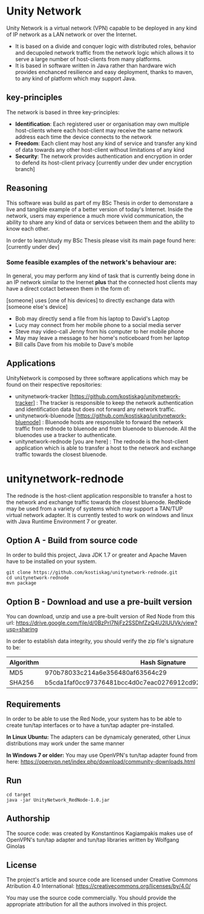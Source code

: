 # Unity Network
Unity Network is a virtual network (VPN) capable to be deployed in any kind of IP network as a LAN network or over the Internet.

* It is based on a divide and conquer logic with distributed roles, behavior and decupoled network traffic from the network logic which allows it to serve a large number of host-clients from many platforms.
* It is based in software written in Java rather than hardware wich provides enchanced resilience and easy deployment, thanks to maven, to any kind of platform which may support Java.

## key-principles
The network is based in three key-principles:

* **Identification**: Each registered user or organisation may own multiple host-clients where each host-client may receive the same network address each time the device connects to the network
* **Freedom**: Each client may host any kind of service and transfer any kind of data towards any other host-client without limitations of any kind
* **Security**: The network provides authentication and encryption in order to defend its host-client privacy 
[currently under dev under encryption branch]

## Reasoning
This software was build as part of my BSc Thesis in order to demonstare a live and tangible example of a better version of today's Internet. Inside the network, users may experience a much more vivid communication, the ability to share any kind of data or services between them and the ability to know each other. 

In order to learn/study my BSc Thesis please visit its main page found here:
[currently under dev]

### Some feasible examples of the network's behaviour are:
In general, you may perform any kind of task that is currently being done in an IP network similar to the Inernet
**plus** that the connected host clients may have a direct cotact between them in the form of:

[someone] uses [one of his devices] to directly exchange data with [someone else's device]
* Bob may directly send a file from his laptop to David's Laptop
* Lucy may connect from her mobile phone to a social media server
* Steve may video-call Jenny from his computer to her mobile phone
* May may leave a message to her home's noticeboard from her laptop
* Bill calls Dave from his mobile to Dave's mobile

## Applications
UnityNetwork is composed by three software applications which may be found on their respective repositories:
* unitynetwork-tracker  [https://github.com/kostiskag/unitynetwork-tracker] : The tracker is responsible to keep the network authentication and identification data but does not forward any network traffic.
* unitynetwork-bluenode [https://github.com/kostiskag/unitynetwork-bluenode] : Bluenode hosts are responsible to forward the network traffic from rednode to bluenode and from bluenode to bluenode. All the bluenodes use a tracker to authenticate.
* unitynetwork-rednode  [you are here] : The rednode is the host-client application which is able to transfer a host to the network and exchange traffic towards the closest bluenode.

# unitynetwork-rednode
The rednode is the host-client application responsible to transfer a host to the network and exchange traffic towards the closest bluenode. RedNode may be used from a variety of systems which may support a TAN/TUP virtual network adapter. It is currently tested to work on windows and linux with Java Runtime Environment 7 or greater.

## Option A - Build from source code
In order to build this project, Java JDK 1.7 or greater and Apache Maven have to be installed on your system.
```
git clone https://github.com/kostiskag/unitynetwork-rednode.git
cd unitynetwork-rednode
mvn package
```

## Option B - Download and use a pre-built version
You can download, unzip and use a pre-built version of Red Node from this url:
https://drive.google.com/file/d/0BzPrI7NjFz2SSDhfZzQ4U2lUUVk/view?usp=sharing

In order to establish data integrity, you should verify the zip file's signature to be:

| Algorithm | Hash Signature |
| --- | --- |
| MD5 | 970b78033c214a6e356480af63564c29 |
| SHA256 | b5cda1faf0cc97376481bcc4d0c7eac0276912cd92ab01f8ed123f0735539e7b |

## Requirements
In order to be able to use the Red Node, your system has to be able to create tun/tap interfaces or to have a tun/tap adapter pre-installed.

**In Linux Ubuntu:** The adapters can be dynamicaly generated, other Linux distributions may work under the same manner

**In Windows 7 or older:** You may use OpenVPN's tun/tap adapter found from here:
https://openvpn.net/index.php/download/community-downloads.html

## Run
```
cd target 
java -jar UnityNetwork_RedNode-1.0.jar 
```

## Authorship
The source code:
was created by Konstantinos Kagiampakis
makes use of OpenVPN's tun/tap adapter and tun/tap libraries written by Wolfgang Ginolas

## License
The project's article and source code are licensed under Creative Commons Atribution 4.0 International: https://creativecommons.org/licenses/by/4.0/

You may use the source code commercially. You should provide the appropriate attribution for all the authors involved in this project.
